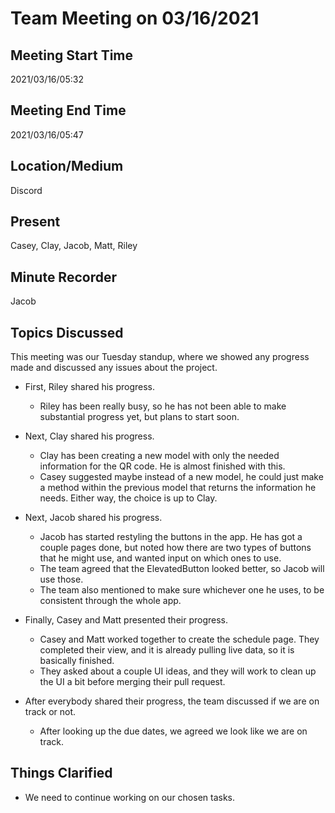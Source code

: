 # Team Meeting on 03/16/2021

## Meeting Start Time

2021/03/16/05:32

## Meeting End Time

2021/03/16/05:47

## Location/Medium

Discord

## Present

Casey, Clay, Jacob, Matt, Riley

## Minute Recorder

Jacob

## Topics Discussed

This meeting was our Tuesday standup, where we showed any progress made and discussed any issues about the project.

- First, Riley shared his progress.
  - Riley has been really busy, so he has not been able to make substantial progress yet, but plans to start soon.
- Next, Clay shared his progress.
  - Clay has been creating a new model with only the needed information for the QR code. He is almost finished with this.
  - Casey suggested maybe instead of a new model, he could just make a method within the previous model that returns the information he needs. Either way, the choice is up to Clay.
- Next, Jacob shared his progress.
  - Jacob has started restyling the buttons in the app. He has got a couple pages done, but noted how there are two types of buttons that he might use, and wanted input on which ones to use.
  - The team agreed that the ElevatedButton looked better, so Jacob will use those.
  - The team also mentioned to make sure whichever one he uses, to be consistent through the whole app.
- Finally, Casey and Matt presented their progress.
  - Casey and Matt worked together to create the schedule page. They completed their view, and it is already pulling live data, so it is basically finished.
  - They asked about a couple UI ideas, and they will work to clean up the UI a bit before merging their pull request.

- After everybody shared their progress, the team discussed if we are on track or not.
  - After looking up the due dates, we agreed we look like we are on track.

## Things Clarified

- We need to continue working on our chosen tasks.
